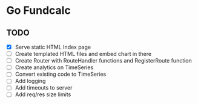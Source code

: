 # Go Fundcalc

## TODO

- [x] Serve static HTML Index page
- [ ] Create templated HTML files and embed chart in there
- [ ] Create Router with RouteHandler functions and RegisterRoute function
- [ ] Create analytics on TimeSeries
- [ ] Convert existing code to TimeSeries
- [ ] Add logging
- [ ] Add timeouts to server
- [ ] Add req/res size limits